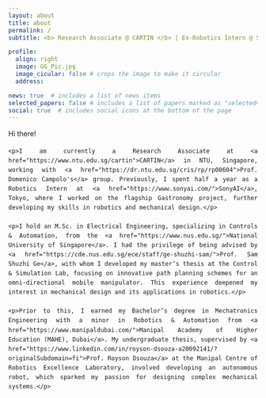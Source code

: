 ```yaml
---
layout: about
title: about
permalink: /
subtitle: <b> Research Associate @ CARTIN </b> | Ex-Robotics Intern @ SonyAI | NUS Alumna

profile:
  align: right
  image: GG_Pic.jpg
  image_cicular: false # crops the image to make it circular
  address: 

news: true  # includes a list of news items
selected_papers: false # includes a list of papers marked as "selected={true}"
social: true  # includes social icons at the bottom of the page
---
```


<div style="text-align: justify; line-height: 1.6;">
    <p>Hi there!</p>

    <p>I am currently a Research Associate at <a href="https://www.ntu.edu.sg/cartin">CARTIN</a> in NTU, Singapore, working with <a href="https://dr.ntu.edu.sg/cris/rp/rp00604">Prof. Domenico Campolo's</a> group. Previously, I spent half a year as a Robotics Intern at <a href="https://www.sonyai.com/">SonyAI</a>, Tokyo, where I worked on the flagship Gastronomy project, further developing my skills in robotics and mechanical design.</p>

    <p>I hold an M.Sc. in Electrical Engineering, specializing in Controls & Automation, from the <a href="https://www.nus.edu.sg/">National University of Singapore</a>. I had the privilege of being advised by <a href="https://cde.nus.edu.sg/ece/staff/ge-shuzhi-sam/">Prof. Sam Shuzhi Ge</a>, with whom I developed my master’s thesis at the Control & Simulation Lab, focusing on innovative path planning schemes for an omni-directional mobile manipulator. This experience deepened my interest in mechanical design and its applications in robotics.</p>

    <p>Prior to this, I earned my Bachelor’s degree in Mechatronics Engineering with a minor in Robotics & Automation from <a href="https://www.manipaldubai.com/">Manipal Academy of Higher Education (MAHE), Dubai</a>. My undergraduate thesis, supervised by <a href="https://www.linkedin.com/in/royson-dsouza-a20092141/?originalSubdomain=fi">Prof. Royson Dsouza</a> at the Manipal Centre of Robotics Excellence Laboratory, involved developing an autonomous robot, which sparked my passion for designing complex mechanical systems.</p>
</div>

